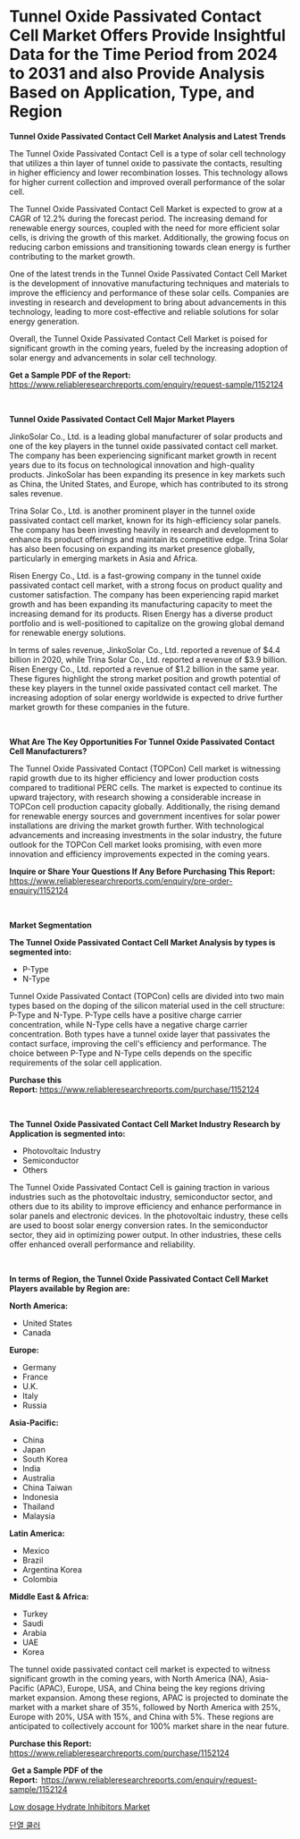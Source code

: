 <p><h1>Tunnel Oxide Passivated Contact Cell Market Offers Provide Insightful Data for the Time Period from 2024 to 2031 and also Provide Analysis Based on Application, Type, and Region</h1></p><p><strong>Tunnel Oxide Passivated Contact Cell Market Analysis and Latest Trends</strong></p>
<p><p>The Tunnel Oxide Passivated Contact Cell is a type of solar cell technology that utilizes a thin layer of tunnel oxide to passivate the contacts, resulting in higher efficiency and lower recombination losses. This technology allows for higher current collection and improved overall performance of the solar cell.</p><p>The Tunnel Oxide Passivated Contact Cell Market is expected to grow at a CAGR of 12.2% during the forecast period. The increasing demand for renewable energy sources, coupled with the need for more efficient solar cells, is driving the growth of this market. Additionally, the growing focus on reducing carbon emissions and transitioning towards clean energy is further contributing to the market growth.</p><p>One of the latest trends in the Tunnel Oxide Passivated Contact Cell Market is the development of innovative manufacturing techniques and materials to improve the efficiency and performance of these solar cells. Companies are investing in research and development to bring about advancements in this technology, leading to more cost-effective and reliable solutions for solar energy generation.</p><p>Overall, the Tunnel Oxide Passivated Contact Cell Market is poised for significant growth in the coming years, fueled by the increasing adoption of solar energy and advancements in solar cell technology.</p></p>
<p><strong>Get a Sample PDF of the Report:&nbsp;</strong> <a href="https://www.reliableresearchreports.com/enquiry/request-sample/1152124">https://www.reliableresearchreports.com/enquiry/request-sample/1152124</a></p>
<p>&nbsp;</p>
<p><strong>Tunnel Oxide Passivated Contact Cell Major Market Players</strong></p>
<p><p>JinkoSolar Co., Ltd. is a leading global manufacturer of solar products and one of the key players in the tunnel oxide passivated contact cell market. The company has been experiencing significant market growth in recent years due to its focus on technological innovation and high-quality products. JinkoSolar has been expanding its presence in key markets such as China, the United States, and Europe, which has contributed to its strong sales revenue.</p><p>Trina Solar Co., Ltd. is another prominent player in the tunnel oxide passivated contact cell market, known for its high-efficiency solar panels. The company has been investing heavily in research and development to enhance its product offerings and maintain its competitive edge. Trina Solar has also been focusing on expanding its market presence globally, particularly in emerging markets in Asia and Africa.</p><p>Risen Energy Co., Ltd. is a fast-growing company in the tunnel oxide passivated contact cell market, with a strong focus on product quality and customer satisfaction. The company has been experiencing rapid market growth and has been expanding its manufacturing capacity to meet the increasing demand for its products. Risen Energy has a diverse product portfolio and is well-positioned to capitalize on the growing global demand for renewable energy solutions.</p><p>In terms of sales revenue, JinkoSolar Co., Ltd. reported a revenue of $4.4 billion in 2020, while Trina Solar Co., Ltd. reported a revenue of $3.9 billion. Risen Energy Co., Ltd. reported a revenue of $1.2 billion in the same year. These figures highlight the strong market position and growth potential of these key players in the tunnel oxide passivated contact cell market. The increasing adoption of solar energy worldwide is expected to drive further market growth for these companies in the future.</p></p>
<p>&nbsp;</p>
<p><strong>What Are The Key Opportunities For Tunnel Oxide Passivated Contact Cell Manufacturers?</strong></p>
<p><p>The Tunnel Oxide Passivated Contact (TOPCon) Cell market is witnessing rapid growth due to its higher efficiency and lower production costs compared to traditional PERC cells. The market is expected to continue its upward trajectory, with research showing a considerable increase in TOPCon cell production capacity globally. Additionally, the rising demand for renewable energy sources and government incentives for solar power installations are driving the market growth further. With technological advancements and increasing investments in the solar industry, the future outlook for the TOPCon Cell market looks promising, with even more innovation and efficiency improvements expected in the coming years.</p></p>
<p><strong>Inquire or Share Your Questions If Any Before Purchasing This Report:</strong> <a href="https://www.reliableresearchreports.com/enquiry/pre-order-enquiry/1152124">https://www.reliableresearchreports.com/enquiry/pre-order-enquiry/1152124</a></p>
<p>&nbsp;</p>
<p><strong>Market Segmentation</strong></p>
<p><strong>The Tunnel Oxide Passivated Contact Cell Market Analysis by types is segmented into:</strong></p>
<p><ul><li>P-Type</li><li>N-Type</li></ul></p>
<p><p>Tunnel Oxide Passivated Contact (TOPCon) cells are divided into two main types based on the doping of the silicon material used in the cell structure: P-Type and N-Type. P-Type cells have a positive charge carrier concentration, while N-Type cells have a negative charge carrier concentration. Both types have a tunnel oxide layer that passivates the contact surface, improving the cell's efficiency and performance. The choice between P-Type and N-Type cells depends on the specific requirements of the solar cell application.</p></p>
<p><strong>Purchase this Report:&nbsp;</strong><a href="https://www.reliableresearchreports.com/purchase/1152124">https://www.reliableresearchreports.com/purchase/1152124</a></p>
<p>&nbsp;</p>
<p><strong>The Tunnel Oxide Passivated Contact Cell Market Industry Research by Application is segmented into:</strong></p>
<p><ul><li>Photovoltaic Industry</li><li>Semiconductor</li><li>Others</li></ul></p>
<p><p>The Tunnel Oxide Passivated Contact Cell is gaining traction in various industries such as the photovoltaic industry, semiconductor sector, and others due to its ability to improve efficiency and enhance performance in solar panels and electronic devices. In the photovoltaic industry, these cells are used to boost solar energy conversion rates. In the semiconductor sector, they aid in optimizing power output. In other industries, these cells offer enhanced overall performance and reliability.</p></p>
<p>&nbsp;</p>
<p><strong>In terms of Region, the Tunnel Oxide Passivated Contact Cell Market Players available by Region are:</strong></p>
<p>
    <p> <strong> North America: </strong>
        <ul>
            <li>United States</li>
            <li>Canada</li>
        </ul>
        </p> 
    <p> <strong> Europe: </strong>
        <ul>
            <li>Germany</li>
            <li>France</li>
            <li>U.K.</li>
            <li>Italy</li>
            <li>Russia</li>
        </ul>
        </p> 
    <p> <strong> Asia-Pacific: </strong>
        <ul>
            <li>China</li>
            <li>Japan</li>
            <li>South Korea</li>
            <li>India</li>
            <li>Australia</li>
            <li>China Taiwan</li>
            <li>Indonesia</li>
            <li>Thailand</li>
            <li>Malaysia</li>
        </ul>
        </p> 
    <p> <strong> Latin America: </strong>
        <ul>
            <li>Mexico</li>
            <li>Brazil</li>
            <li>Argentina Korea</li>
            <li>Colombia</li>
        </ul>
        </p> 
    <p> <strong> Middle East & Africa: </strong>
        <ul>
            <li>Turkey</li>
            <li>Saudi</li>
            <li>Arabia</li>
            <li>UAE</li>
            <li>Korea</li>
        </ul>
    </p>
    </p>
<p><p>The tunnel oxide passivated contact cell market is expected to witness significant growth in the coming years, with North America (NA), Asia-Pacific (APAC), Europe, USA, and China being the key regions driving market expansion. Among these regions, APAC is projected to dominate the market with a market share of 35%, followed by North America with 25%, Europe with 20%, USA with 15%, and China with 5%. These regions are anticipated to collectively account for 100% market share in the near future.</p></p>
<p><strong>Purchase this Report: </strong><a href="https://www.reliableresearchreports.com/purchase/1152124">https://www.reliableresearchreports.com/purchase/1152124</a></p>
<p>&nbsp;<strong>Get a Sample PDF of the Report:&nbsp;&nbsp;</strong><a href="https://www.reliableresearchreports.com/enquiry/request-sample/1152124">https://www.reliableresearchreports.com/enquiry/request-sample/1152124</a></p>
<p><strong></strong></p>
<p><p><a href="https://carnation-joke-41f.notion.site/Low-dosage-Hydrate-Inhibitors-Market-Furnish-Information-about-Market-Size-Market-Share-Market-Dyn-427131268ec24b4fba64f21b5c43881e">Low dosage Hydrate Inhibitors Market</a></p><p><a href="https://github.com/lzuwsfreyoq70/Market-Research-Report-List-1/blob/main/780915115781.md">단열 쿨러</a></p></p>
